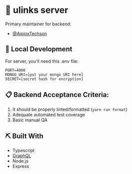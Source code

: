 # 🚀 ulinks server

Primary maintainer for backend:

- [@AipioxTechson](https://github.com/AipioxTechson)

## 💼 Local Development

For server, you'll need this .env file:

```
PORT=4000
MONGO_URI=[put your mongo URI here]
SECRET=[secret hash for encryption]
```

## 📋 Backend Acceptance Criteria:

1. It should be properly linted/formatted (`yarn run format`)
2. Adequate automated test coverage
3. Basic manual QA

## ⛏️ Built With

- Typescript
- [GraphQL](https://graphql.org/)
- Node.js
- Express

